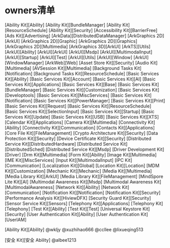 # owners清单

[Ability Kit][Ability]
[Ability Kit][BundleManager]
[Ability Kit][ResourceSchedule]
[Ability Kit][Security]
[Accessibility Kit][BarrierFree]
[Ads Kit][Advertising]
[ArkData][DistributedDataManager]
[ArkGraphics 2D][ArkUI]
[ArkGraphics 2D][Graphic]
[ArkGraphics 2D][Graphics]
[ArkGraphics 2D][Multimedia]
[ArkGraphics 3D][ArkUI]
[ArkTS][Utils]
[ArkUI][Ability]
[ArkUI][ArkUI]
[ArkUI][Msdp]
[ArkUI][MultimodalInput]
[ArkUI][Startup]
[ArkUI][Test]
[ArkUI][Utils]
[ArkUI][Window]
[ArkUI][WindowManager]
[ArkWeb][Web]
[Asset Store Kit][Security]
[Audio Kit][Multimedia]
[AVSession Kit][Multimedia]
[Background Tasks Kit][Notification]
[Background Tasks Kit][ResourceSchedule]
[Basic Services Kit][Ability]
[Basic Services Kit][Account]
[Basic Services Kit][AI]
[Basic Services Kit][Applications]
[Basic Services Kit][Base]
[Basic Services Kit][BundleManager]
[Basic Services Kit][Customization]
[Basic Services Kit][Developtools]
[Basic Services Kit][MiscServices]
[Basic Services Kit][Notification]
[Basic Services Kit][PowerManager]
[Basic Services Kit][Print]
[Basic Services Kit][Request]
[Basic Services Kit][ResourceSchedule]
[Basic Services Kit][SelectionInput]
[Basic Services Kit][Startup]
[Basic Services Kit][Update]
[Basic Services Kit][USB]
[Basic Services Kit][XTS]
[Calendar Kit][Applications]
[Camera Kit][Multimedia]
[Connectivity Kit][Ability]
[Connectivity Kit][Communication]
[Contacts Kit][Applications]
[Core File Kit][FileManagement]
[Crypto Architecture Kit][Security]
[Data Protection Kit][Security]
[Device Certificate Kit][Security]
[Distributed Service Kit][DistributedHardware]
[Distributed Service Kit][DistributedSched]
[Distributed Service Kit][Msdp]
[Driver Development Kit][Driver]
[Drm Kit][Multimedia]
[Form Kit][Ability]
[Image Kit][Multimedia]
[IME Kit][MiscServices]
[Input Kit][MultimodalInput]
[IPC Kit][Communication]
[Localization Kit][Global]
[Location Kit][Location]
[MDM Kit][Customization]
[Mechanic Kit][Mechanic]
[Media Kit][Multimedia]
[Media Library Kit][ArkUI]
[Media Library Kit][FileManagement]
[MindSpore Lite Kit][AI]
[Multimodal Awareness Kit][Msdp]
[Multimodal Awareness Kit][MultimodalAwareness]
[Network Kit][Ability]
[Network Kit][Communication]
[Notification Kit][Notification]
[Notification Kit][Security]
[Performance Analysis Kit][HiviewDFX]
[Security Guard Kit][Security]
[Sensor Service Kit][Sensors]
[Telephony Kit][Applications]
[Telephony Kit][Telephony]
[Test Kit][Ability]
[Test Kit][Test]
[Universal Keystore Kit][Security]
[User Authentication Kit][Ability]
[User Authentication Kit][UserIAM]

[Ability Kit][Ability]
@wkljy
@xuzhihao666
@ccllee
@lixueqing513

[安全 Kit][安全 Ability]
@albee1213